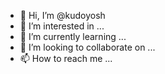 - 👋 Hi, I’m @kudoyosh
- 👀 I’m interested in ...
- 🌱 I’m currently learning ...
- 💞️ I’m looking to collaborate on ...
- 📫 How to reach me ...

<!---
kudoyosh/kudoyosh is a ✨ special ✨ repository because its `README.md` (this file) appears on your GitHub profile.
You can click the Preview link to take a look at your changes.
--->
